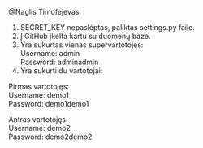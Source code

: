 @Naglis Timofejevas

1. SECRET_KEY nepaslėptas, paliktas settings.py faile.
2. Į GitHub įkelta kartu su duomenų baze.
3. Yra sukurtas vienas supervartotojęs:  
Username: admin  
Password: adminadmin
4. Yra sukurti du vartotojai:  

Pirmas vartotojęs:  
Username: demo1  
Password: demo1demo1  

Antras vartotojęs:  
Username: demo2  
Password: demo2demo2
